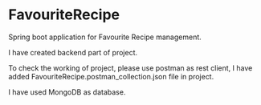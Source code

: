 # FavouriteRecipe

Spring boot application for Favourite Recipe management.

I have created backend part of project.

To check the working of project, please use postman as rest client, I have added FavouriteRecipe.postman_collection.json file in project.

I have used MongoDB as database.

